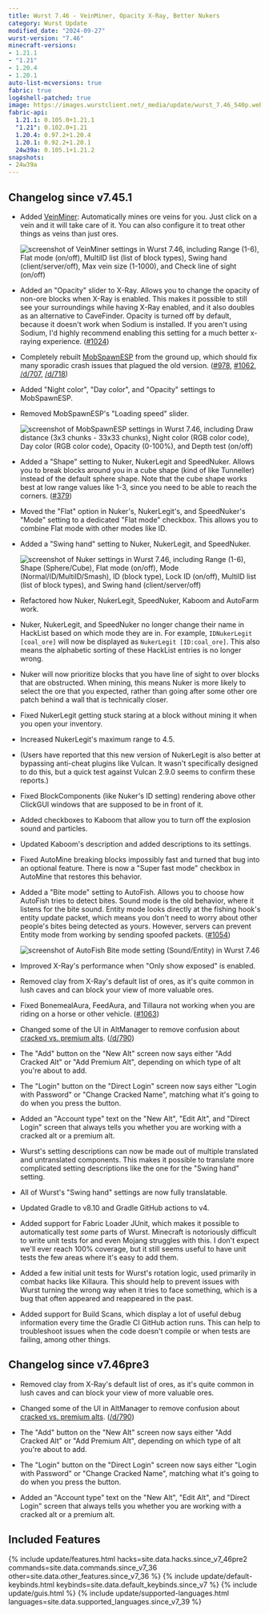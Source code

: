 ```yaml
---
title: Wurst 7.46 - VeinMiner, Opacity X-Ray, Better Nukers
category: Wurst Update
modified_date: "2024-09-27"
wurst-version: "7.46"
minecraft-versions:
- 1.21.1
- "1.21"
- 1.20.4
- 1.20.1
auto-list-mcversions: true
fabric: true
log4shell-patched: true
image: https://images.wurstclient.net/_media/update/wurst_7.46_540p.webp
fabric-api:
  1.21.1: 0.105.0+1.21.1
  "1.21": 0.102.0+1.21
  1.20.4: 0.97.2+1.20.4
  1.20.1: 0.92.2+1.20.1
  24w39a: 0.105.1+1.21.2
snapshots:
- 24w39a
---
```

## Changelog since v7.45.1

- Added [VeinMiner](https://wurst.wiki/veinminer): Automatically mines ore veins for you. Just click on a vein and it will take care of it. You can also configure it to treat other things as veins than just ores.

  ![screenshot of VeinMiner settings in Wurst 7.46, including Range (1-6), Flat mode (on/off), MultiID list (list of block types), Swing hand (client/server/off), Max vein size (1-1000), and Check line of sight (on/off)](https://github.com/user-attachments/assets/2ca232ee-3cd9-4d4f-b9d0-47b02f02e620)

- Added an "Opacity" slider to X-Ray. Allows you to change the opacity of non-ore blocks when X-Ray is enabled. This makes it possible to still see your surroundings while having X-Ray enabled, and it also doubles as an alternative to CaveFinder. Opacity is turned off by default, because it doesn't work when Sodium is installed. If you aren't using Sodium, I'd highly recommend enabling this setting for a much better x-raying experience. ([#1024](https://github.com/Wurst-Imperium/Wurst7/issues/1024))

- Completely rebuilt [MobSpawnESP](https://wurst.wiki/mobspawnesp) from the ground up, which should fix many sporadic crash issues that plagued the old version. ([#978](https://github.com/Wurst-Imperium/Wurst7/issues/978), [#1062](https://github.com/Wurst-Imperium/Wurst7/issues/1062), [/d/707](https://wurstforum.net/d/707), [/d/718](https://wurstforum.net/d/718))

- Added "Night color", "Day color", and "Opacity" settings to MobSpawnESP.

- Removed MobSpawnESP's "Loading speed" slider.

  ![screenshot of MobSpawnESP settings in Wurst 7.46, including Draw distance (3x3 chunks - 33x33 chunks), Night color (RGB color code), Day color (RGB color code), Opacity (0-100%), and Depth test (on/off)](https://github.com/user-attachments/assets/d8984a4a-16af-4083-a5df-76f5995909bd)

- Added a "Shape" setting to Nuker, NukerLegit and SpeedNuker. Allows you to break blocks around you in a cube shape (kind of like Tunneller) instead of the default sphere shape. Note that the cube shape works best at low range values like 1-3, since you need to be able to reach the corners. ([#379](https://github.com/Wurst-Imperium/Wurst7/issues/379))

- Moved the "Flat" option in Nuker's, NukerLegit's, and SpeedNuker's "Mode" setting to a dedicated "Flat mode" checkbox. This allows you to combine Flat mode with other modes like ID.

- Added a "Swing hand" setting to Nuker, NukerLegit, and SpeedNuker.

  ![screenshot of Nuker settings in Wurst 7.46, including Range (1-6), Shape (Sphere/Cube), Flat mode (on/off), Mode (Normal/ID/MultiID/Smash), ID (block type), Lock ID (on/off), MultiID list (list of block types), and Swing hand (client/server/off)](https://github.com/user-attachments/assets/281790f3-4c31-4253-bbc3-aa60c825e843)

- Refactored how Nuker, NukerLegit, SpeedNuker, Kaboom and AutoFarm work.

- Nuker, NukerLegit, and SpeedNuker no longer change their name in HackList based on which mode they are in. For example, `IDNukerLegit [coal_ore]` will now be displayed as `NukerLegit [ID:coal_ore]`. This also means the alphabetic sorting of these HackList entries is no longer wrong.

- Nuker will now prioritize blocks that you have line of sight to over blocks that are obstructed. When mining, this means Nuker is more likely to select the ore that you expected, rather than going after some other ore patch behind a wall that is technically closer.

- Fixed NukerLegit getting stuck staring at a block without mining it when you open your inventory.

- Increased NukerLegit's maximum range to 4.5.

- (Users have reported that this new version of NukerLegit is also better at bypassing anti-cheat plugins like Vulcan. It wasn't specifically designed to do this, but a quick test against Vulcan 2.9.0 seems to confirm these reports.)

- Fixed BlockComponents (like Nuker's ID setting) rendering above other ClickGUI windows that are supposed to be in front of it.

- Added checkboxes to Kaboom that allow you to turn off the explosion sound and particles.

- Updated Kaboom's description and added descriptions to its settings.

- Fixed AutoMine breaking blocks impossibly fast and turned that bug into an optional feature. There is now a "Super fast mode" checkbox in AutoMine that restores this behavior.

- Added a "Bite mode" setting to AutoFish. Allows you to choose how AutoFish tries to detect bites. Sound mode is the old behavior, where it listens for the bite sound. Entity mode looks directly at the fishing hook's entity update packet, which means you don't need to worry about other people's bites being detected as yours. However, servers can prevent Entity mode from working by sending spoofed packets. ([#1054](https://github.com/Wurst-Imperium/Wurst7/pull/1054))

  ![screenshot of AutoFish Bite mode setting (Sound/Entity) in Wurst 7.46](https://github.com/user-attachments/assets/c53d7b8c-ceda-4ddf-af2a-afc917b118dd)

- Improved X-Ray's performance when "Only show exposed" is enabled.

- Removed clay from X-Ray's default list of ores, as it's quite common in lush caves and can block your view of more valuable ores.

- Fixed BonemealAura, FeedAura, and Tillaura not working when you are riding on a horse or other vehicle. ([#1063](https://github.com/Wurst-Imperium/Wurst7/issues/1063))

- Changed some of the UI in AltManager to remove confusion about [cracked vs. premium alts](https://wurst.wiki/altmanager#cracked_vs_premium_alts). ([/d/790](https://wurstforum.net/d/790))

- The "Add" button on the "New Alt" screen now says either "Add Cracked Alt" or "Add Premium Alt", depending on which type of alt you're about to add.

- The "Login" button on the "Direct Login" screen now says either "Login with Password" or "Change Cracked Name", matching what it's going to do when you press the button.

- Added an "Account type" text on the "New Alt", "Edit Alt", and "Direct Login" screen that always tells you whether you are working with a cracked alt or a premium alt.

- Wurst's setting descriptions can now be made out of multiple translated and untranslated components. This makes it possible to translate more complicated setting descriptions like the one for the "Swing hand" setting.

- All of Wurst's "Swing hand" settings are now fully translatable.

- Updated Gradle to v8.10 and Gradle GitHub actions to v4.

- Added support for Fabric Loader JUnit, which makes it possible to automatically test _some_ parts of Wurst. Minecraft is notoriously difficult to write unit tests for and even Mojang struggles with this. I don't expect we'll ever reach 100% coverage, but it still seems useful to have unit tests the few areas where it's easy to add them.

- Added a few initial unit tests for Wurst's rotation logic, used primarily in combat hacks like Killaura. This should help to prevent issues with Wurst turning the wrong way when it tries to face something, which is a bug that often appeared and reappeared in the past.

- Added support for Build Scans, which display a lot of useful debug information every time the Gradle CI GitHub action runs. This can help to troubleshoot issues when the code doesn't compile or when tests are failing, among other things.

## Changelog since v7.46pre3

- Removed clay from X-Ray's default list of ores, as it's quite common in lush caves and can block your view of more valuable ores.

- Changed some of the UI in AltManager to remove confusion about [cracked vs. premium alts](https://wurst.wiki/altmanager#cracked_vs_premium_alts). ([/d/790](https://wurstforum.net/d/790))

- The "Add" button on the "New Alt" screen now says either "Add Cracked Alt" or "Add Premium Alt", depending on which type of alt you're about to add.

- The "Login" button on the "Direct Login" screen now says either "Login with Password" or "Change Cracked Name", matching what it's going to do when you press the button.

- Added an "Account type" text on the "New Alt", "Edit Alt", and "Direct Login" screen that always tells you whether you are working with a cracked alt or a premium alt.

## Included Features

{% include update/features.html hacks=site.data.hacks.since_v7_46pre2 commands=site.data.commands.since_v7_36 other=site.data.other_features.since_v7_36 %}
{% include update/default-keybinds.html keybinds=site.data.default_keybinds.since_v7 %}
{% include update/guis.html %}
{% include update/supported-languages.html languages=site.data.supported_languages.since_v7_39 %}
